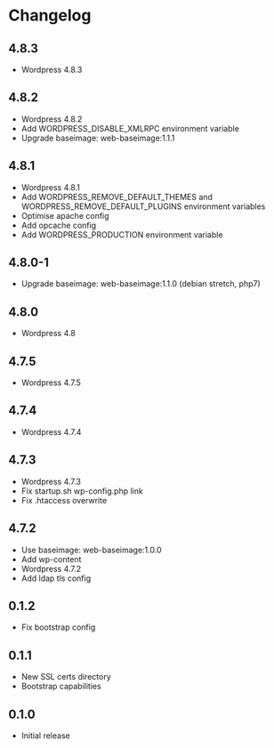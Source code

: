 # Changelog

## 4.8.3
  - Wordpress 4.8.3

## 4.8.2
  - Wordpress 4.8.2
  - Add WORDPRESS_DISABLE_XMLRPC environment variable
  - Upgrade baseimage: web-baseimage:1.1.1

## 4.8.1
  - Wordpress 4.8.1
  - Add WORDPRESS_REMOVE_DEFAULT_THEMES and WORDPRESS_REMOVE_DEFAULT_PLUGINS environment variables
  - Optimise apache config
  - Add opcache config
  - Add WORDPRESS_PRODUCTION environment variable

## 4.8.0-1
  - Upgrade baseimage: web-baseimage:1.1.0 (debian stretch, php7)

## 4.8.0
  - Wordpress 4.8

## 4.7.5
  - Wordpress 4.7.5

## 4.7.4
  - Wordpress 4.7.4

## 4.7.3
  - Wordpress 4.7.3
  - Fix startup.sh wp-config.php link
  - Fix .htaccess overwrite

## 4.7.2
  - Use baseimage: web-baseimage:1.0.0
  - Add wp-content
  - Wordpress 4.7.2
  - Add ldap tls config

## 0.1.2
  - Fix bootstrap config

## 0.1.1
  - New SSL certs directory
  - Bootstrap capabilities

## 0.1.0
  - Initial release
